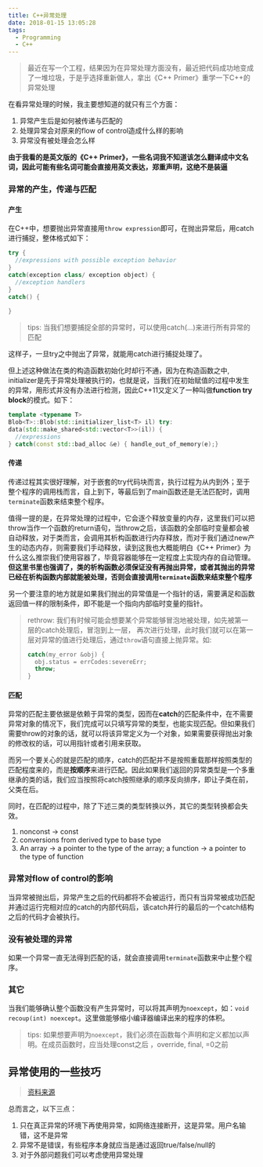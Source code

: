 ```yaml
---
title: C++异常处理
date: 2018-01-15 13:05:28
tags:
  - Programming
  - C++
---
```


> 最近在写一个工程，结果因为在异常处理方面没有，最近把代码成功地变成了一堆垃圾，于是乎选择重新做人，拿出《C++ Primer》重学一下C++的异常处理

在看异常处理的时候，我主要想知道的就只有三个方面：

1. 异常产生后是如何被传递与匹配的
2. 处理异常会对原来的flow of control造成什么样的影响
3. 异常没有被处理会怎么样

**由于我看的是英文版的《C++ Primer》，一些名词我不知道该怎么翻译成中文名词，因此可能有些名词可能会直接用英文表达，郑重声明，这绝不是装逼**

<!-- more -->

### 异常的产生，传递与匹配

#### 产生

在C++中，想要抛出异常直接用`throw expression`即可，在抛出异常后，用catch进行捕捉，整体格式如下：

```C++
try {
  //expressions with possible exception behavior
}
catch(exception class/ exception object) {
  //exception handlers
}
catch() {
  
}
```

> tips: 当我们想要捕捉全部的异常时，可以使用catch(...)来进行所有异常的匹配

这样子，一旦try之中抛出了异常，就能用catch进行捕捉处理了。

但上述这种做法在类的构造函数初始化时却行不通，因为在构造函数之中, initializer是先于异常处理被执行的，也就是说，当我们在初始赋值的过程中发生的异常，用形式并没有办法进行检测，因此C++11又定义了一种叫做**function try block**的模式。如下：

```C++
template <typename T>
Blob<T>::Blob(std::initializer_list<T> il) try:
data(std::make_shared<std::vector<T>>(il)) {
  //expressions
} catch(const std::bad_alloc &e) { handle_out_of_memory(e);}
```

#### 传递

传递过程其实很好理解，对于嵌套的try代码块而言，执行过程为从内到外；至于整个程序的调用栈而言，自上到下，等最后到了main函数还是无法匹配时，调用`terminate`函数来结束整个程序。

值得一提的是，在异常处理的过程中，它会逐个释放变量的内存，这里我们可以把throw当作一个函数的return语句，当throw之后，该函数的全部临时变量都会被自动释放，对于类而言，会调用其析构函数进行内存释放，而对于我们通过new产生的动态内存，则需要我们手动释放，读到这我也大概能明白《C++ Primer》为什么这么推崇我们使用容器了，毕竟容器能够在一定程度上实现内存的自动管理。
**但这里书里也强调了，类的析构函数必须保证没有再抛出异常，或者其抛出的异常已经在析构函数内部就能被处理，否则会直接调用`terminate`函数来结束整个程序**

另一个要注意的地方就是如果我们抛出的异常值是一个指针的话，需要满足和函数返回值一样的限制条件，即不能是一个指向内部临时变量的指针。

> rethrow: 我们有时候可能会想要某个异常能够冒泡地被处理，如先被第一层的catch处理后，冒泡到上一层，	  再次进行处理，此时我们就可以在第一层对异常的值进行处理后，通过`throw`语句直接上抛异常。如:
>
> ```C++
> catch(my_error &obj) {
>   obj.status = errCodes:severeErr;
>   throw;
> }
> ```

#### 匹配

异常的匹配主要依据是依赖于异常的类型，因而在**catch**的匹配条件中，在不需要异常对象的情况下，我们完成可以只填写异常的类型，也能实现匹配。但如果我们需要throw的对象的话，就可以将该异常定义为一个对象，如果需要获得抛出对象的修改权的话，可以用指针或者引用来获取。

而另一个要关心的就是匹配的顺序，catch的匹配并不是按照重载那样按照类型的匹配程度来的，而是**按顺序**来进行匹配。因此如果我们返回的异常类型是一个多重继承的类的话，我们应当按照将catch按照继承的顺序反向排序，即让子类在前，父类在后。

同时，在匹配的过程中，除了下述三类的类型转换以外，其它的类型转换都会失效。

1. nonconst -> const
2. conversions from derived type to base type
3. An array -> a pointer to the type of the array; a function -> a pointer to the type of function

### 异常对flow of control的影响

当异常被抛出后，异常产生之后的代码都将不会被运行，而只有当异常被成功匹配并通过运行完相对应的catch的内部代码后，该catch并行的最后的一个catch结构之后的代码才会被执行。

### 没有被处理的异常

如果一个异常一直无法得到匹配的话，就会直接调用`terminate`函数来中止整个程序。

### 其它

当我们能够确认整个函数没有产生异常时，可以将其声明为`noexcept`，如：`void recoup(int) noexcept`。这里做能够缩小编译器编译出来的程序的体积。

> tips: 如果想要声明为`noexcept`，我们必须在函数每个声明和定义都加以声明。在成员函数时，应当处理const之后 ，override, final, =0之前

## 异常使用的一些技巧

> [资料来源](http://culttt.com/2014/04/09/use-exception/)

总而言之，以下三点：

1. 只在真正异常的环境下再使用异常，如网络连接断开，这是异常。用户名输错，这不是异常
2. 异常不是错误，有些程序本身就应当是通过返回true/false/null的
3. 对于外部问题我们可以考虑使用异常处理